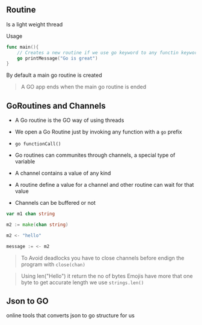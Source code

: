 ## Routine
Is a light weight thread

Usage
```go
func main(){
    // Creates a new routine if we use go keyword to any functin keyword
    go printMessage("Go is great")
}
```
By default a main go routine is created

> A GO app ends when the main go routine is ended

## GoRoutines and Channels
- A Go routine is the GO way of using threads
- We open a Go Routine just by invoking any function with a `go` prefix
- `go functionCall()`

- Go routines can communites through channels, a special type of variable
- A channel contains a value of any kind
- A routine define a value for a channel and other routine can wait for that value
- Channels can be buffered or not

```go
var m1 chan string

m2 := make(chan string)

m2 <- "hello"

message := <- m2
```


> To Avoid deadlocks you have to close channels before endign the program with `close(chan)`

> Using len("Hello") it return the no of bytes
> Emojis have more that one byte
> to get accurate length we use `strings.len()`

## Json to GO
online tools that converts json to go structure for us